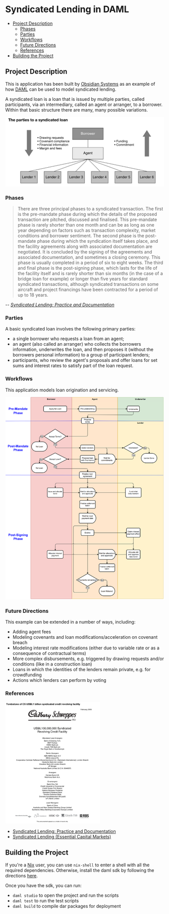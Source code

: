 # Syndicated Lending in DAML

* [Project Description](#project-description)
  * [Phases](#phases)
  * [Parties](#parties)
  * [Workflows](#workflows)
  * [Future Directions](#future-directions)
  * [References](#references)
* [Building the Project](#building-the-project)

## Project Description
This is application has been built by [Obsidian Systems](https://obsidian.systems) as an example of how [DAML](https://www.daml.com/) can be used to model syndicated lending.

A syndicated loan is a loan that is issued by multiple parties, called participants, via an intermediary, called an agent or arranger, to a borrower. Within that basic structure there are many, many possible variations.

![Syndicated Loan Summary](./doc/syndicated-loan-summary.png)

### Phases

> There are three principal phases to a syndicated transaction. The first is the pre-mandate phase during which the details of the proposed transaction are pitched, discussed and finalised. This pre-mandate phase is rarely shorter than one month and can be as long as one year depending on factors such as transaction complexity, market conditions and borrower sentiment. The second phase is the post-mandate phase during which the syndication itself takes place, and the facility agreements along with associated documentation are negotiated. It is concluded by the signing of the agreements and associated documentation, and sometimes a closing ceremony. This phase is usually completed in a period of six to eight weeks. The third and final phase is the post-signing phase, which lasts for the life of the facility itself and is rarely shorter than six months (in the case of a bridge loan for example) or longer than five years for standard syndicated transactions, although syndicated transactions on some aircraft and project financings have been contracted for a period of up to 18 years.

-- [*Syndicated Lending: Practice and Documentation*](https://financialmarketstoolkit.cliffordchance.com/en/financial-markets-resources/resources-by-type/guides/syndicated-lending-7th-edition--december-2019-.html)

### Parties

A basic syndicated loan involves the following primary parties:

* a single borrower who requests a loan from an agent;
* an agent (also called an arranger) who collects the borrowers information, underwrites the loan, and then proposes it (without the borrowers personal information) to a group of participant lenders;
* participants, who review the agent's proposals and offer loans for set sums and interest rates to satisfy part of the loan request.

### Workflows

This application models loan origination and servicing.

![Lending and Servicing Workflow](./flowchart.png)

### Future Directions

This example can be extended in a number of ways, including:

* Adding agent fees
* Modeling covenants and loan modifications/acceleration on covenant breach
* Modeling interest rate modifications (either due to variable rate or as a consequence of contractual terms)
* More complex disbursements, e.g. triggered by drawing requests and/or conditions (like in a construction loan)
* Loans in which the identities of the lenders remain private, e.g. for crowdfunding
* Actions which lenders can perform by voting

### References

[<img src="./doc/tombstone.png" alt="Announcement or *tombstone* of a syndicated loan" width="300"/>](./doc/tombstone.png)

- [Syndicated Lending: Practice and Documentation](https://financialmarketstoolkit.cliffordchance.com/en/financial-markets-resources/resources-by-type/guides/syndicated-lending-7th-edition--december-2019-.html)
- [Syndicated Lending (Essential Capital Markets)](https://www.elsevier.com/books/syndicated-lending/fight/978-0-7506-5907-9)

## Building the Project

If you're a [Nix](https://nixos.org/) user, you can use `nix-shell` to enter a shell with all the required dependencies. Otherwise, install the daml sdk by following the directions [here](https://docs.daml.com/getting-started/installation.html).

Once you have the sdk, you can run:

* `daml studio` to open the project and run the scripts
* `daml test` to run the test scripts
* `daml build` to compile dar packages for deployment

